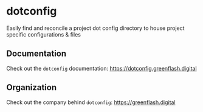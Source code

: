 <!-- <div align="center" style="padding-bottom: 30px">
  <img align="center" width="50%" src="./public/dotconfig-logo-transparent.png" style="margin: 0 auto;"/>
  <p>TBD</p>
</div> -->

# dotconfig

Easily find and reconcile a project dot config directory to house project specific configurations & files

## Documentation

Check out the `dotconfig` documentation: https://dotconfig.greenflash.digital

## Organization

Check out the company behind `dotconfig`: https://greenflash.digital
